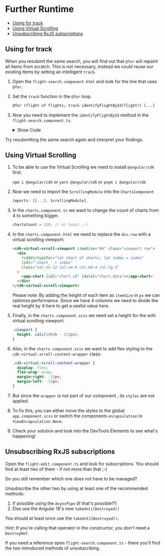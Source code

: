 # Further Runtime

<!-- TOC -->

- [Using for track](#using-for-track)
- [Using Virtual Scrolling](#using-virtual-scrolling)
- [Unsubscribing RxJS subscriptions](#unsubscribing-rxjs-subscriptions)
<!-- TOC -->

## Using for track

When you resubmit the same search, you will find out that `@for` will repaint all items from scratch. This is not necessary, instead we could reuse our existing items by setting an intelligent `track`.

1. Open the `flight-search.component.html` and look for the line that uses `@for`.

2. Set the `track` function in the `@for` loop.

   ```html
   @for (flight of flights; track identifyFlightById(flight)) [...]
   ```

3. Now you need to implement the `identifyFlightById` method in the `flight-search.component.ts`.

    <details>
    <summary>Show Code</summary>
    <p>

   ```typescript
   identifyFlightById(flight: Flight): number {
     return flight.id;
   }
   ```

   </p>
   </details>

Try resubmitting the same search again and interpret your findings.

## Using Virtual Scrolling

1. To be able to use the Virtual Scrolling we need to install `@angular/cdk` first:

   `npm i @angular/cdk` or `yarn @angular/cdk` or `pnpm i @angular/cdk`

2. Now we need to import the `ScrollingModule` into the `ChartsComponent`

   ```typescript
   imports: [[...], ScrollingModule],
   ```

3. In the `charts.component.ts` we want to change the count of charts from 4 to something bigger.

   ```typescript
   chartsCount = 120; // at least ;-)
   ```

4. In the `charts.component.html` we need to replace the `div.row` with a virtual scrolling viewport:

   ```html
   <cdk-virtual-scroll-viewport itemSize="66" class="viewport row">
     <div
       *cdkVirtualFor="let chart of charts; let index = index"
       [id]="'chart_' + index"
       class="col-xs-12 col-sm-6 col-md-4 col-lg-3"
     >
       <app-chart [id]="chart.id" [data]="chart.data"></app-chart>
     </div>
   </cdk-virtual-scroll-viewport>
   ```

   Please note: By adding the height of each item as `itemSize` in `px` we can optimize performance. Since we have 4 columns we need to divide the real height by 4 here to get a useful value here.

5. Finally, in the `charts.component.scss` we need set a height for the with virtual scrolling viewport:

   ```css
   .viewport {
     height: calc(100vh - 222px);
   }
   ```

6. Also, in the `charts.component.scss` we want to add flex styling to the `cdk-virtual-scroll-content-wrapper` class:

   ```css
   .cdk-virtual-scroll-content-wrapper {
     display: flex;
     flex-wrap: wrap;
     margin-right: -15px;
     margin-left: -15px;
   }
   ```

7. But since the `wrapper` is not part of our component , its `styles` are not applied.

8. To fix this, you can either move the styles to the global `app.component.scss` or switch the components `encapsulation` to `ViewEncapsulation.None`.

9. Check your solution and look into the DevTools Elements to see what's happening!

## Unsubscribing RxJS subscriptions

Open the `flight-edit.component.ts` and look for subscriptions. You should find at least two of them - if not more than that ;-)

Do you still remember which one does not have to be managed?

Unsubscribe the other two by using at least one of the recommended methods:

1. If possible using the `AsyncPipe` (if that's possible!?)
2. Else use the Angular 16's new `takeUntilDestroyed()`

You should at least once use the `takeUntilDestroyed()`.

Hint: If you're calling that operator in the constructor, you don't need a `DestroyRef`.

If you need a reference open `flight-search.component.ts` - there you'll find the two introduced methods of unsubscribing.
